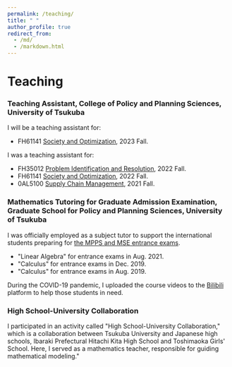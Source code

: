 ```yaml
---
permalink: /teaching/
title: " "
author_profile: true
redirect_from: 
  - /md/
  - /markdown.html
---
```


# Teaching

### Teaching Assistant, College of Policy and Planning Sciences, University of Tsukuba

I will be a teaching assistant for:

 - FH61141 [Society and Optimization](https://kdb.tsukuba.ac.jp/syllabi/2023/FH61141/jpn/0), 2023 Fall.

I was a teaching assistant for:

 - FH35012 [Problem Identification and Resolution](https://kdb.tsukuba.ac.jp/syllabi/2023/FH35012/jpn/0), 2022 Fall.
 - FH61141 [Society and Optimization](https://kdb.tsukuba.ac.jp/syllabi/2023/FH61141/jpn/0), 2022 Fall.
 - 0AL5100 [Supply Chain Management](https://kdb.tsukuba.ac.jp/syllabi/2021/0AL5100/jpn/0), 2021 Fall.

### Mathematics Tutoring for Graduate Admission Examination, Graduate School for Policy and Planning Sciences, University of Tsukuba

I was officially employed as a subject tutor to support the international students preparing for [the MPPS and MSE entrance exams](https://www.sk.tsukuba.ac.jp/PPS/en/ap/).

 - "Linear Algebra" for entrance exams in Aug. 2021.
 - "Calculus" for entrance exams in Dec. 2019.
 - "Calculus" for entrance exams in Aug. 2019.

During the COVID-19 pandemic, I uploaded the course videos to the [Bilibili](https://space.bilibili.com/16115578) platform to help those students in need.

### High School-University Collaboration
I participated in an activity called "High School-University Collaboration," which is a collaboration between Tsukuba University and Japanese high schools, Ibaraki Prefectural Hitachi Kita High School and Toshimaoka Girls' School. Here, I served as a mathematics teacher, responsible for guiding mathematical modeling."

